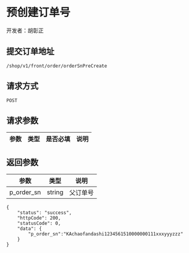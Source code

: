 # 预创建订单号

开发者：胡彰正

## 提交订单地址

`/shop/v1/front/order/orderSnPreCreate`

## 请求方式

`POST`

## 请求参数

|参数|类型|是否必填|说明|
| --- | --- | --- | --- |

## 返回参数

|参数|类型|说明|
| --- | --- | --- |
| p_order_sn | string | 父订单号 |

```
{
    "status": "success",
    "httpCode": 200,
    "statusCode": 0,
    "data": {
        "p_order_sn":"KAchaofandashi1234561510000000111xxxyyyzzz"
    }
}
```